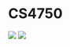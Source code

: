 # CS4750
![](https://github.com/advaitk13/CS4750/blob/master/P10-18-18.gif)
![](https://github.com/advaitk13/CS4750/blob/master/P10-04-18.gif)
